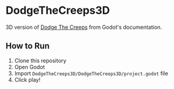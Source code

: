 # DodgeTheCreeps3D
3D version of <a href="https://docs.godotengine.org/en/stable/getting_started/step_by_step/your_first_game.html">Dodge The Creeps</a> from Godot's documentation.

## How to Run
<ol>
  <li>Clone this repository</li>
  <li>Open Godot</li>
  <li>Import <code>DodgeTheCreeps3D/DodgeTheCreeps3D/project.godot</code> file</li>
  <li>Click play!</li>
</ol>
